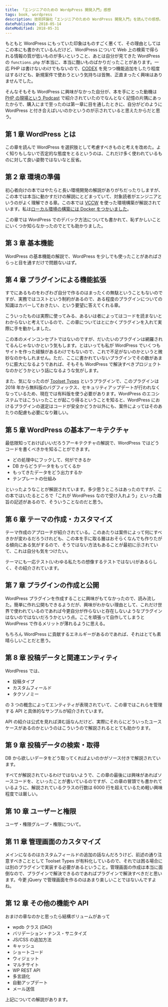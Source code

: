 ```yaml
---
title: 「エンジニアのための WordpPress 開発入門」感想
tags: book, wordpress
description: 技術評論社「エンジニアのための WordPress 開発入門」を読んでの感想。
datePublished: 2018-05-14
dateModified: 2018-05-31
---
```


もともと WordPress にもっていた印象はものすごく悪くて、その理由としてはこの本にも書かれているんだけど、WordPress について Web 上の検索で得られる情報の質が低いものが多いということ、あとは自分が見てきた WordPress の `functions.php` が本当に、本当に酷いものばかりだったことがあります。一応 PHP は書けないわけでもないので、[CODEX](https://codex.wordpress.org/) を見つつ機能追加をしたり程度はするけども、新規案件で使おうという気持ちは皆無、正直まったく興味はありませんでした。

そんなそもそも WordPress に興味がなかった自分が、本を手にとった動機は [PHP の現場という Podcast](https://php-genba.shin1x1.com/) で紹介されていたのでなんとなく記憶の片隅にあったからで、購入にまで至ったのは第一章に目を通したときに、自分がどのように WordPress と付き合えばいいのかというのが示されていると思えたからだと思う。

## 第 1 章 WordPress とは

この章を読んで WordPress を選択肢として考慮すべきものと考えを改めた。よく知りもしないで否定的な態度をとるというのは、これだけ多く使われているものに対して良い姿勢ではないなと反省。

## 第 2 章 環境の準備

初心者向けの本ではやたらと長い環境開発の解説がありがちだったりしますが、この本では本当に動かすだけの解説にとどまっていて、対象読者がエンジニアというのがよく理解できる章。この本では [VCCW](http://vccw.cc/) を使った環境構築が解説されています。私は[ローカル環境の構築には Docker をつかいました](/blog/wordpress-docker/)。

この章では WordPress でのデバック方法についても書かれて、恥ずかしいことにいくつか知らなかったのでとても助かりました。

## 第 3 章 基本機能

WordPress の基本機能の解説で、WordPress を少しでも使ったことがあればさらっと目を通すだけで問題ないはず。

## 第 4 章 プラグインによる機能拡張

すでにあるものをわざわざ自分で作るのはまったくの無駄ということもないのですが、実務ではコストという制約があるので、ある程度のプラグインについての知識はカバーしておきたい、という要望に答えてくれる章。

こういったものは実際に使ってみる、あるいは者によってはコードを読まないとわからないと考えているので、この章についてはとにかくプラグインを入れて実際に手を動かしました。

この本のメインコンセプトではないのですが、だいたいのプラグインは網羅されてるんじゃないかという気もします。とはいっても私が WordPress でいくつもサイトを作った経験があるわけでもないので、これで不足がないのかというと微妙なのかもしれません。ただ、ここに書かれていないプラグインでその数があまりに膨大になるようであれば、そもそも WordPress で解決すべきプロジェクトなのかどうかという話になるような気がします。

また、気になったのが [Toolset Types](https://wordpress.org/plugins/types/) というプラグインで、このプラグインは 2018 年から無料版のバグフィックス、セキュリティアップデートが行われなくなっているため、現在では有料版を使う必要があります。WordPress のエコシステムではこういったことが起こり得るということを知ると、WordPress におけるプラグインの選定はコードが安全かどうか以外にも、案件によってはそのあたりの配慮も必要になり難しい。

## 第 5 章 WordPress の基本アーキテクチャ

最低限知っておけばいいだろうアーキテクチャの解説で、WordPress ではどうコードを書くべきかを知ることができます。

* どの処理中にフックして、何ができるか
* DB からどうデータをもってくるか
* もってきたデータをどう出力するか
* テンプレートの仕組み

といったようなことが解説されています。多少思うところはあったのですが、この本ではいたるところで「これが WordPress なので受け入れよう」といった趣旨の記述があるので、そういうことなのだと思う。

## 第 6 章 テーマの作成・カスタマイズ

テーマ作成のアプローチが紹介されている。このあたりは案件によって何にすべきかが変わるだろうけれども、この本を手に取る層はおそらくなんでも作りたがる傾向にある気がするので、そうではない方法もあることが最初に示されていて、これは自分も気をつけたい。

テーマにも一応テスト(いわゆる私たちの想像するテストではない)があるらしく、その紹介されています。

## 第 7 章 プラグインの作成と公開

WordPress プラグインを作成することに興味がもてなかったので、読み流した。簡単に作れ公開もできるようだが、興味がわかない理由として、これだけ世界で使われているのであれば今更自分が作らないと存在しないようなプラグインはないのではないだろうかという点。ここを頑張って自作してしまうと WordPress で作るメリットが薄れるように思える。

もちろん WordPress に貢献するエネルギーがあるのであれば、それはとても素晴らしいことだと思う。

## 第 8 章 投稿データと関連エンティティ

WordPress では、

* 投稿タイプ
* カスタムフィールド
* タクソノミー

の 3 つの概念によってエンティティが表現されていて、この章ではこれらを管理する API と具体的なサンプルが紹介されています。

API の紹介は公式を見れば済む話なんだけど、実際にそれらにどういったユースケースがあるのかというのはこういうので解説されるととても助かります。

## 第 9 章 投稿データの検索・取得

DB から欲しいデータをどう取ってくればよいのかがソース付きで解説されています。

すべてが解説されているわけではないようで、この章の最後には興味があればソースコードを、といったことが書いているのですが、この章の冒頭でも書かれているように、解説されているクラスの行数は 6000 行を超えているため軽い興味程度では厳しい。

## 第 10 章 ユーザーと権限

ユーザ・権限グループ・権限について。

## 第 11 章 管理画面のカスタマイズ

メインになるのはカスタムフィールドの追加の話なんだろうけど、前述の通り注意すべきこととして Toolset Types が有料化しているので、それでは困る場合には別のプラグインで実装する必要があるということ。管理画面の作成は本当に面倒なので、プラグインで解決できるのであればプラグインで解決すべきだと思います。今更 jQuery で管理画面を作るのはあまり楽しいことではないんですよね。

## 第 12 章 その他の機能や API

おまけの章なのかと思ったら結構ボリュームがあって

* wpdb クラス (DAO)
* バリデーション・ナンス・サニタイズ
* JS/CSS の追加方法
* キャッシュ
* ショートコード
* ウィジェット
* マルチサイト
* WP REST API
* 多言語化
* 自動アップデート
* メール送信

上記についての解説があります。
